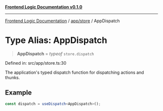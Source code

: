 [**Frontend Logic Documentation v0.1.0**](../../../README.md)

***

[Frontend Logic Documentation](../../../modules.md) / [app/store](../README.md) / AppDispatch

# Type Alias: AppDispatch

> **AppDispatch** = *typeof* `store.dispatch`

Defined in: src/app/store.ts:30

The application's typed dispatch function for dispatching actions and thunks.

## Example

```ts
const dispatch = useDispatch<AppDispatch>();
```
